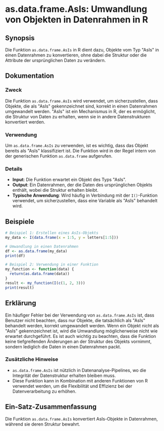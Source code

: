 <!--
Meta Description: # as.data.frame.AsIs: Umwandlung von Objekten in Datenrahmen in R ## Synopsis Die Funktion `as.data.frame.AsIs` in R dient dazu, Objekte vom Typ "AsIs...
Meta Keywords: asis, die, data, frame, funktion
-->

# as.data.frame.AsIs: Umwandlung von Objekten in Datenrahmen in R

## Synopsis
Die Funktion `as.data.frame.AsIs` in R dient dazu, Objekte vom Typ "AsIs" in einen Datenrahmen zu konvertieren, ohne dabei die Struktur oder die Attribute der ursprünglichen Daten zu verändern.

## Dokumentation
### Zweck
Die Funktion `as.data.frame.AsIs` wird verwendet, um sicherzustellen, dass Objekte, die als "AsIs" gekennzeichnet sind, korrekt in einen Datenrahmen umgewandelt werden. "AsIs" ist ein Mechanismus in R, der es ermöglicht, die Struktur von Daten zu erhalten, wenn sie in andere Datenstrukturen konvertiert werden.

### Verwendung
Um `as.data.frame.AsIs` zu verwenden, ist es wichtig, dass das Objekt bereits als "AsIs" klassifiziert ist. Die Funktion wird in der Regel intern von der generischen Funktion `as.data.frame` aufgerufen.

### Details
- **Input**: Die Funktion erwartet ein Objekt des Typs "AsIs".
- **Output**: Ein Datenrahmen, der die Daten des ursprünglichen Objekts enthält, wobei die Struktur erhalten bleibt.
- **Typische Anwendung**: Wird häufig in Verbindung mit der `I()`-Funktion verwendet, um sicherzustellen, dass eine Variable als "AsIs" behandelt wird.

## Beispiele
```R
# Beispiel 1: Erstellen eines AsIs-Objekts
my_data <- I(data.frame(x = 1:5, y = letters[1:5]))

# Umwandlung in einen Datenrahmen
df <- as.data.frame(my_data)
print(df)

# Beispiel 2: Verwendung in einer Funktion
my_function <- function(data) {
  return(as.data.frame(data))
}
result <- my_function(I(c(1, 2, 3)))
print(result)
```

## Erklärung
Ein häufiger Fehler bei der Verwendung von `as.data.frame.AsIs` ist, dass Benutzer nicht beachten, dass nur Objekte, die tatsächlich als "AsIs" behandelt werden, korrekt umgewandelt werden. Wenn ein Objekt nicht als "AsIs" gekennzeichnet ist, wird die Umwandlung möglicherweise nicht wie erwartet durchgeführt. Es ist auch wichtig zu beachten, dass die Funktion keine tiefgreifenden Änderungen an der Struktur des Objekts vornimmt, sondern lediglich die Daten in einen Datenrahmen packt.

### Zusätzliche Hinweise
- `as.data.frame.AsIs` ist nützlich in Datenanalyse-Pipelines, wo die Integrität der Datenstruktur erhalten bleiben muss.
- Diese Funktion kann in Kombination mit anderen Funktionen von R verwendet werden, um die Flexibilität und Effizienz bei der Datenverarbeitung zu erhöhen.

## Ein-Satz-Zusammenfassung
Die Funktion `as.data.frame.AsIs` konvertiert AsIs-Objekte in Datenrahmen, während sie deren Struktur bewahrt.